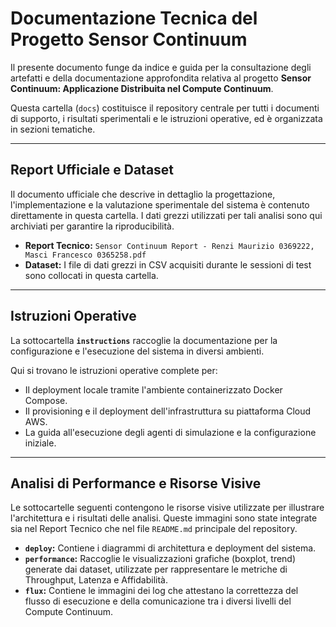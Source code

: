 # Documentazione Tecnica del Progetto Sensor Continuum

Il presente documento funge da indice e guida per la consultazione degli artefatti e della documentazione approfondita relativa al progetto **Sensor Continuum: Applicazione Distribuita nel Compute Continuum**.

Questa cartella (`docs`) costituisce il repository centrale per tutti i documenti di supporto, i risultati sperimentali e le istruzioni operative, ed è organizzata in sezioni tematiche.

---

## Report Ufficiale e Dataset

Il documento ufficiale che descrive in dettaglio la progettazione, l'implementazione e la valutazione sperimentale del sistema è contenuto direttamente in questa cartella. I dati grezzi utilizzati per tali analisi sono qui archiviati per garantire la riproducibilità.

* **Report Tecnico:** `Sensor Continuum Report - Renzi Maurizio 0369222, Masci Francesco 0365258.pdf`
* **Dataset:** I file di dati grezzi in CSV acquisiti durante le sessioni di test sono collocati in questa cartella.

---

## Istruzioni Operative

La sottocartella **`instructions`** raccoglie la documentazione per la configurazione e l'esecuzione del sistema in diversi ambienti.

Qui si trovano le istruzioni operative complete per:
* Il deployment locale tramite l'ambiente containerizzato Docker Compose.
* Il provisioning e il deployment dell'infrastruttura su piattaforma Cloud AWS.
* La guida all'esecuzione degli agenti di simulazione e la configurazione iniziale.

---

## Analisi di Performance e Risorse Visive

Le sottocartelle seguenti contengono le risorse visive utilizzate per illustrare l'architettura e i risultati delle analisi. Queste immagini sono state integrate sia nel Report Tecnico che nel file `README.md` principale del repository.

* **`deploy`:** Contiene i diagrammi di architettura e deployment del sistema.
* **`performance`:** Raccoglie le visualizzazioni grafiche (boxplot, trend) generate dai dataset, utilizzate per rappresentare le metriche di Throughput, Latenza e Affidabilità.
* **`flux`:** Contiene le immagini dei log che attestano la correttezza del flusso di esecuzione e della comunicazione tra i diversi livelli del Compute Continuum.
